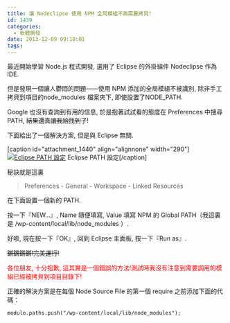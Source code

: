 ```yaml
---
title: 讓 Nodeclipse 使用 NPM 全局模組不再需要拷貝!
id: 1439
categories:
  - 軟體開發
date: 2013-12-09 09:18:01
tags:
---
```


最近開始學習 Node.js 程式開發, 選用了 Eclipse 的外掛組件 Nodeclipse 作為 IDE.

但是發現一個讓人鬱悶的問題——使用 NPM 添加的全局模組不被識別, 除非手工拷貝到項目的node_modules 檔案夾下, 即使設置了NODE_PATH.

Google 也沒有查詢到有用的信息, 於是抱著試試看的態度在 Preferences 中搜尋 PATH, <del>結果還真讓我給找到了</del>!

下面給出了一個解決方案, 但是與 Eclipse 無關.

<!--more-->

[caption id="attachment_1440" align="alignnone" width="290"][![Eclipse PATH 設定](/wp-content/uploads/2013/12/螢幕快照-2013-12-09-09.12.56-290x300.png)](/wp-content/uploads/2013/12/螢幕快照-2013-12-09-09.12.56-e1389272874825.png) Eclipse PATH 設定[/caption]

秘訣就是這裏

> Preferences - General - Workspace - Linked Resources

在下面設置一個新的 PATH.

按一下『NEW...』, Name 隨便填寫, Value 填寫 NPM 的 Global PATH（我這裏是 /wp-content/local/lib/node_modules ）.

好啦, 現在按一下『OK』, 回到 Eclipse 主面板, 按一下『Run as』.

<del>鏘鏘鏘鏘!完美運行!</del>

<span style="color: #ff0000;">各位朋友, 十分抱歉, 這其實是一個錯誤的方法!測試時我沒有注意到需要調用的模組已經被拷貝到項目目錄下!</span>

正確的解決方案是在每個 Node Source File 的第一個 require 之前添加下面的代碼：

```
module.paths.push("/wp-content/local/lib/node_modules");
```
